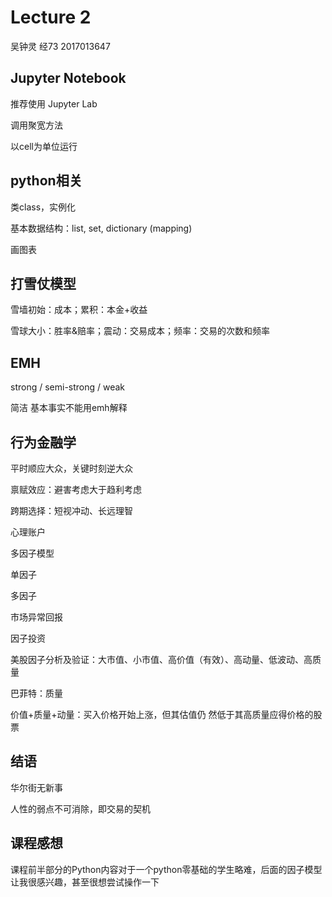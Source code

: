 # Lecture 2

吴钟灵 经73 2017013647

## Jupyter Notebook

推荐使用 Jupyter Lab

调用聚宽方法

以cell为单位运行

## python相关

类class，实例化

基本数据结构：list, set, dictionary (mapping)

画图表

## 打雪仗模型

雪墙初始：成本；累积：本金+收益

雪球大小：胜率&赔率；震动：交易成本；频率：交易的次数和频率

## EMH

strong / semi-strong / weak

简洁 基本事实不能用emh解释

## 行为金融学

平时顺应大众，关键时刻逆大众

禀赋效应：避害考虑大于趋利考虑

跨期选择：短视冲动、长远理智

心理账户

多因子模型

单因子

多因子

市场异常回报

因子投资

美股因子分析及验证：大市值、小市值、高价值（有效）、高动量、低波动、高质量

巴菲特：质量

价值+质量+动量：买入价格开始上涨，但其估值仍 然低于其高质量应得价格的股票

## 结语

华尔街无新事

人性的弱点不可消除，即交易的契机

## 课程感想

课程前半部分的Python内容对于一个python零基础的学生略难，后面的因子模型让我很感兴趣，甚至很想尝试操作一下
